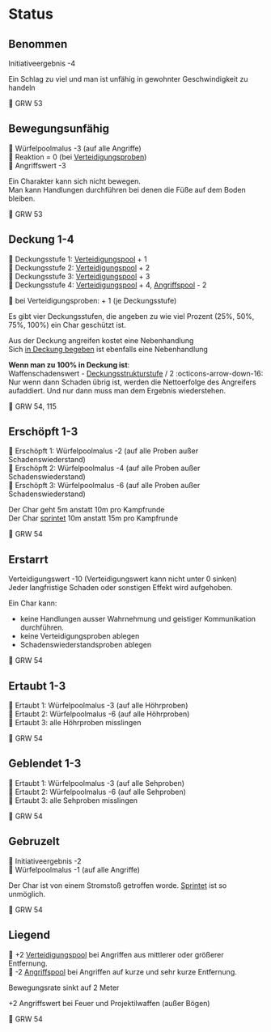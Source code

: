 # Status

## Benommen

Initiativeergebnis -4

Ein Schlag zu viel und man ist unfähig in gewohnter Geschwindigkeit zu handeln

📖 GRW 53

## Bewegungsunfähig

🎲 Würfelpoolmalus -3 (auf alle Angriffe)  
🎲 Reaktion = 0 (bei [Verteidigungsproben](kampf.md#wurfeln))  
🎲 Angriffswert -3  

Ein Charakter kann sich nicht bewegen.  
Man kann Handlungen durchführen bei denen die Füße auf dem Boden bleiben.

📖 GRW 53

## Deckung 1-4

🎲 Deckungsstufe 1: [Verteidigungspool](kampf.md#pool-bilden) + 1  
🎲 Deckungsstufe 2: [Verteidigungspool](kampf.md#pool-bilden) + 2  
🎲 Deckungsstufe 3: [Verteidigungspool](kampf.md#pool-bilden) + 3  
🎲 Deckungsstufe 4: [Verteidigungspool](kampf.md#pool-bilden) + 4, [Angriffspool](kampf.md#pool-bilden) - 2

🎲 bei Verteidigungsproben: + 1 (je Deckungsstufe)

Es gibt vier Deckungsstufen, die angeben zu wie viel Prozent (25%, 50%, 75%, 100%) ein Char geschützt ist.

Aus der Deckung angreifen kostet eine Nebenhandlung  
Sich [in Deckung begeben](handlungen.md#in-deckung-gehen-i) ist ebenfalls eine Nebenhandlung 

**Wenn man zu 100% in Deckung ist**:  
Waffenschadenswert - [Deckungsstrukturstufe](barrieren.md#strukturstufen) / 2 :octicons-arrow-down-16:  
Nur wenn dann Schaden übrig ist, werden die Nettoerfolge des Angreifers aufaddiert. Und nur dann muss man dem Ergebnis wiederstehen.


📖 GRW 54, 115
## Erschöpft 1-3

🎲 Erschöpft 1: Würfelpoolmalus -2 (auf alle Proben außer Schadenswiederstand)  
🎲 Erschöpft 2: Würfelpoolmalus -4 (auf alle Proben außer Schadenswiederstand)  
🎲 Erschöpft 3: Würfelpoolmalus -6 (auf alle Proben außer Schadenswiederstand)  

Der Char geht 5m anstatt 10m pro Kampfrunde  
Der Char [sprintet](handlungen.md#sprinten-i) 10m anstatt 15m pro Kampfrunde

📖 GRW 54

## Erstarrt

Verteidigungswert -10 (Verteidigungswert kann nicht unter 0 sinken)  
Jeder langfristige Schaden oder sonstigen Effekt wird aufgehoben.

Ein Char kann:

  - keine Handlungen ausser Wahrnehmung und geistiger Kommunikation durchführen.
  - keine Verteidigungsproben ablegen
  - Schadenswiederstandsproben ablegen

📖 GRW 54

## Ertaubt 1-3

🎲 Ertaubt 1: Würfelpoolmalus -3 (auf alle Höhrproben)  
🎲 Ertaubt 2: Würfelpoolmalus -6 (auf alle Höhrproben)  
🎲 Ertaubt 3: alle Höhrproben misslingen  

📖 GRW 54

## Geblendet 1-3

🎲 Ertaubt 1: Würfelpoolmalus -3 (auf alle Sehproben)  
🎲 Ertaubt 2: Würfelpoolmalus -6 (auf alle Sehproben)  
🎲 Ertaubt 3: alle Sehproben misslingen  

📖 GRW 54

## Gebruzelt

🎲 Initiativeergebnis -2  
🎲 Würfelpoolmalus -1 (auf alle Angriffe)  

Der Char ist von einem Stromstoß getroffen worde. [Sprintet](handlungen.md#sprinten-i) ist so unmöglich.

📖 GRW 54

## Liegend

🎲 +2 [Verteidigungspool](kampf.md#pool-bilden) bei Angriffen aus mittlerer oder größerer Entfernung.  
🎲 -2 [Angriffspool](kampf.md#pool-bilden) bei Angriffen auf kurze und sehr kurze Entfernung.

Bewegungsrate sinkt auf 2 Meter

+2 Angriffswert bei Feuer und Projektilwaffen (außer Bögen)

📖 GRW 54